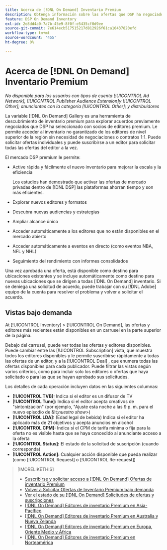 ```yaml
---
title: Acerca de [!DNL On Demand] Inventario Premium
description: Obtenga información sobre las ofertas que DSP ha negociado previamente con socios de editor premium.
feature: DSP On Demand Inventory
exl-id: 2e8dd4a0-7a7b-45e9-8f0f-e5435cf0d9ee
source-git-commit: 7e614ecb517515217d812926f61ca10437820efd
workflow-type: tm+mt
source-wordcount: '455'
ht-degree: 0%

---
```


# Acerca de [!DNL On Demand] Inventario Premium

*No disponible para los usuarios con tipos de cuenta [!UICONTROL Ad Network], [!UICONTROL Publisher Audience Extension]y [!UICONTROL Other]; anunciantes con la categoría [!UICONTROL Other]; y distribuidores*

La variable [!DNL On Demand] Gallery es una herramienta de descubrimiento de inventario premium para explorar acuerdos previamente negociados que DSP ha seleccionado con socios de editores premium. Le permite acceder al inventario no garantizado de los editores de nivel superior de la región sin necesidad de negociaciones o contratos 1:1. Puede solicitar ofertas individuales y puede suscribirse a un editor para solicitar todas las ofertas del editor a la vez.

El mercado DSP premium le permite:

* Active rápida y fácilmente el nuevo inventario para mejorar la escala y la eficiencia

   Los estudios han demostrado que activar las ofertas de mercado privadas dentro de [!DNL DSP] las plataformas ahorran tiempo y son más eficientes.

* Explorar nuevos editores y formatos

* Descubra nuevas audiencias y estrategias

* Ampliar alcance único

* Acceder automáticamente a los editores que no están disponibles en el mercado abierto

* Acceder automáticamente a eventos en directo (como eventos NBA, NFL y NHL)

* Seguimiento del rendimiento con informes consolidados

Una vez aprobada una oferta, está disponible como destino para ubicaciones existentes y se incluye automáticamente como destino para nuevas ubicaciones que se dirigen a todas [!DNL On Demand] inventario. Si se deniega una solicitud de acuerdo, puede trabajar con su [!DNL Adobe] equipo de la cuenta para resolver el problema y volver a solicitar el acuerdo.

## Vistas bajo demanda

At [!UICONTROL Inventory] > [!UICONTROL On Demand], las ofertas y editores más recientes <!-- how recent? --> están disponibles en un carrusel en la parte superior de la página.

Debajo del carrusel, puede ver todas las ofertas y editores disponibles. Puede cambiar entre las [!UICONTROL Subscription] vista, que muestra todos los editores disponibles y le permite suscribirse rápidamente a todas las ofertas de un editor, y a la [!UICONTROL Deal] , que enumera todas las ofertas disponibles para cada publicador. Puede filtrar las vistas según varios criterios, como para incluir solo los editores o ofertas que haya solicitado o para las que se hayan aprobado sus solicitudes.

Los detalles de cada operación incluyen datos en las siguientes columnas:

* **[!UICONTROL TVB]:** Indica si el editor es un difusor de TV
* **[!UICONTROL Tune]:** Indica si el editor acepta creativos de &quot;sintonización&quot; (por ejemplo, &quot;Ajuste esta noche a las 9 p. m. para el nuevo episodio de \&lt;*nuestro show*\>)
* **[!UICONTROL LDA]:** (Edad legal de bebida) Indica si el editor ha aplicado más de 21 objetivos y acepta anuncios en alcohol
* **[!UICONTROL CPM]:** Indica si el CPM de tarifa mínima o fija para la oferta no es visible hasta que se haya concedido al anunciante acceso a la oferta
* **[!UICONTROL Status]:** El estado de la solicitud de suscripción (cuando corresponda)
* **[!UICONTROL Action]:** Cualquier acción disponible que pueda realizar (como [!UICONTROL Request] o [!UICONTROL Re-request])

>[!MORELIKETHIS]
>
>* [Suscribirse y solicitar acceso a [!DNL On Demand] Ofertas de inventario Premium](on-demand-inventory-subscribe.md)
>* [Volver a Solicitar Ofertas de Inventario Premium bajo demanda](on-demand-inventory-rerequest.md)
>* [Ver el estado de su [!DNL On Demand] Solicitudes de ofertas y suscripciones](on-demand-inventory-view-status.md)
>* [[!DNL On Demand] Editores de inventario Premium en Asia-Pacífico](on-demand-inventory-publishers-apac.md)
>* [[!DNL On Demand] Editores de inventario Premium en Australia y Nueva Zelanda](on-demand-inventory-publishers-anz.md)
>* [[!DNL On Demand] Editores de inventario Premium en Europa, Oriente Medio y África](on-demand-inventory-publishers-emea.md)
>* [[!DNL On Demand] Editores de inventario Premium en Norteamérica](on-demand-inventory-publishers-na.md)

